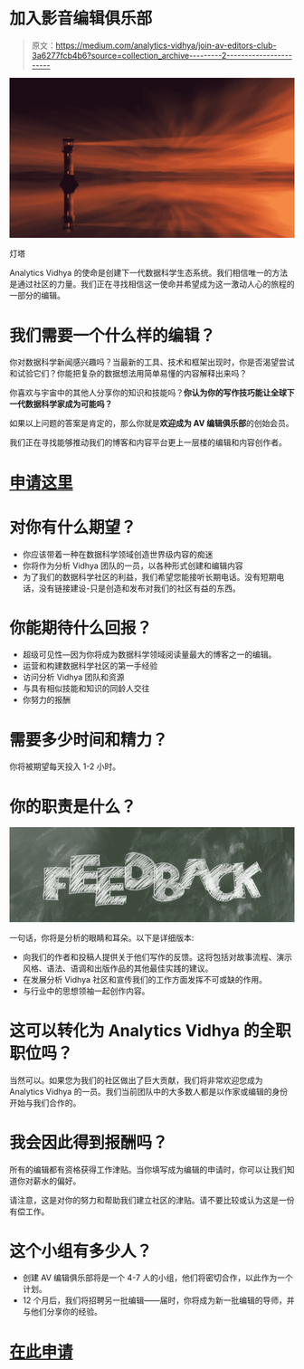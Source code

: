 # 加入影音编辑俱乐部

> 原文：<https://medium.com/analytics-vidhya/join-av-editors-club-3a6277fcb4b6?source=collection_archive---------2----------------------->

![](img/d307f7508b1d408c97ff481806d62bc4.png)

灯塔

Analytics Vidhya 的使命是创建下一代数据科学生态系统。我们相信唯一的方法是通过社区的力量。我们正在寻找相信这一使命并希望成为这一激动人心的旅程的一部分的编辑。

# 我们需要一个什么样的编辑？

你对数据科学新闻感兴趣吗？当最新的工具、技术和框架出现时，你是否渴望尝试和试验它们？你能把复杂的数据想法用简单易懂的内容解释出来吗？

你喜欢与宇宙中的其他人分享你的知识和技能吗？**你认为你的写作技巧能让全球下一代数据科学家成为可能吗？**

如果以上问题的答案是肯定的，那么你就是**欢迎成为 AV 编辑俱乐部**的创始会员。

我们正在寻找能够推动我们的博客和内容平台更上一层楼的编辑和内容创作者。

# [申请这里](https://goo.gl/forms/9mPX189h1EAiM3Dr1)

# 对你有什么期望？

*   你应该带着一种在数据科学领域创造世界级内容的痴迷
*   你将作为分析 Vidhya 团队的一员，以各种形式创建和编辑内容
*   为了我们的数据科学社区的利益，我们希望您能接听长期电话。没有短期电话，没有链接建设-只是创造和发布对我们的社区有益的东西。

# 你能期待什么回报？

*   超级可见性—因为你将成为数据科学领域阅读量最大的博客之一的编辑。
*   运营和构建数据科学社区的第一手经验
*   访问分析 Vidhya 团队和资源
*   与具有相似技能和知识的同龄人交往
*   你努力的报酬

# **需要多少时间和精力？**

你将被期望每天投入 1-2 小时。

# 你的职责是什么？

![](img/55831093d9ea93cf41aa778228ef862c.png)

一句话，你将是分析的眼睛和耳朵。以下是详细版本:

*   向我们的作者和投稿人提供关于他们写作的反馈。这将包括对故事流程、演示风格、语法、语调和出版作品的其他最佳实践的建议。
*   在发展分析 Vidhya 社区和宣传我们的工作方面发挥不可或缺的作用。
*   与行业中的思想领袖一起创作内容。

# **这可以转化为 Analytics Vidhya 的全职职位吗？**

当然可以。如果您为我们的社区做出了巨大贡献，我们将非常欢迎您成为 Analytics Vidhya 的一员。我们当前团队中的大多数人都是以作家或编辑的身份开始与我们合作的。

# 我会因此得到报酬吗？

所有的编辑都有资格获得工作津贴。当你填写成为编辑的申请时，你可以让我们知道你对薪水的偏好。

请注意，这是对你的努力和帮助我们建立社区的津贴。请不要比较或认为这是一份有偿工作。

# 这个小组有多少人？

*   创建 AV 编辑俱乐部将是一个 4-7 人的小组，他们将密切合作，以此作为一个计划。
*   12 个月后，我们将招聘另一批编辑——届时，你将成为新一批编辑的导师，并与他们分享你的经验。

# [在此申请](https://goo.gl/forms/9mPX189h1EAiM3Dr1)
